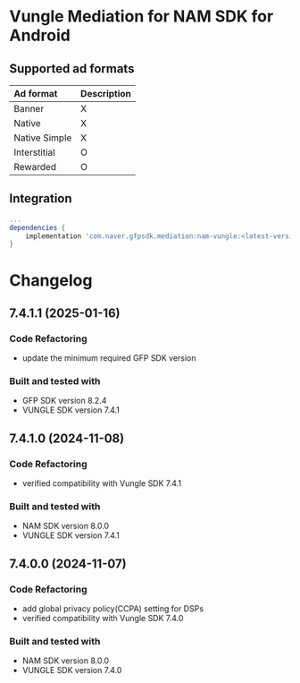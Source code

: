 # Vungle Mediation for NAM SDK for Android

## Supported ad formats

| Ad format     | Description |
|:--------------|:------------|
| Banner        | X           |
| Native        | X           |
| Native Simple | X           |
| Interstitial  | O           |
| Rewarded      | O           |

## Integration

```gradle
...
dependencies {
    implementation 'com.naver.gfpsdk.mediation:nam-vungle:<latest-version>'  
}
```

# Changelog
## 7.4.1.1 (2025-01-16)
### Code Refactoring
* update the minimum required GFP SDK version

### Built and tested with
- GFP SDK version 8.2.4
- VUNGLE SDK version 7.4.1

## 7.4.1.0 (2024-11-08)

### Code Refactoring

* verified compatibility with Vungle SDK 7.4.1 

### Built and tested with
- NAM SDK version 8.0.0
- VUNGLE SDK version 7.4.1

## 7.4.0.0 (2024-11-07)

### Code Refactoring

* add global privacy policy(CCPA) setting for DSPs 
* verified compatibility with Vungle SDK 7.4.0 

### Built and tested with
- NAM SDK version 8.0.0
- VUNGLE SDK version 7.4.0